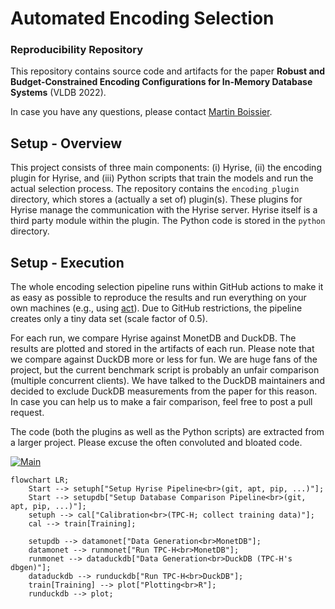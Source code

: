 # Automated Encoding Selection
### Reproducibility Repository

This repository contains source code and artifacts for the paper **Robust and Budget-Constrained Encoding Configurations for In-Memory Database Systems** (VLDB 2022).

In case you have any questions, please contact [Martin Boissier](https://hpi.de/plattner/people/phd-students/martin-boissier.html).

## Setup - Overview

This project consists of three main components: (i) Hyrise, (ii) the encoding plugin for Hyrise, and (iii) Python scripts that train the models and run the actual selection process.
The repository contains the `encoding_plugin` directory, which stores a (actually a set of) plugin(s). These plugins for Hyrise manage the communication with the Hyrise server. Hyrise itself is a third party module within the plugin.
The Python code is stored in the `python` directory.

## Setup - Execution

The whole encoding selection pipeline runs within GitHub actions to make it as easy as possible to reproduce the results and run everything on your own machines (e.g., using [act](https://github.com/nektos/act)).
Due to GitHub restrictions, the pipeline creates only a tiny data set (scale factor of 0.5).

For each run, we compare Hyrise against MonetDB and DuckDB.
The results are plotted and stored in the artifacts of each run.
Please note that we compare against DuckDB more or less for fun.
We are huge fans of the project, but the current benchmark script is probably an unfair comparison (multiple concurrent clients).
We have talked to the DuckDB maintainers and decided to exclude DuckDB measurements from the paper for this reason.
In case you can help us to make a fair comparison, feel free to post a pull request.

The code (both the plugins as well as the Python scripts) are extracted from a larger project.
Please excuse the often convoluted and bloated code.

[![Main](https://github.com/Bouncner/encoding_selection_private/actions/workflows/haupt.yml/badge.svg)](https://github.com/Bouncner/encoding_selection_private/actions/workflows/haupt.yml)


```mermaid
flowchart LR;
    Start --> setuph["Setup Hyrise Pipeline<br>(git, apt, pip, ...)"];
    Start --> setupdb["Setup Database Comparison Pipeline<br>(git, apt, pip, ...)"];
    setuph --> cal["Calibration<br>(TPC-H; collect training data)"];
    cal --> train[Training];
    
    setupdb --> datamonet["Data Generation<br>MonetDB"];
    datamonet --> runmonet["Run TPC-H<br>MonetDB"];
    runmonet --> dataduckdb["Data Generation<br>DuckDB (TPC-H's dbgen)"];
    dataduckdb --> runduckdb["Run TPC-H<br>DuckDB"];
    train[Training] --> plot["Plotting<br>R"];
    runduckdb --> plot;
```
